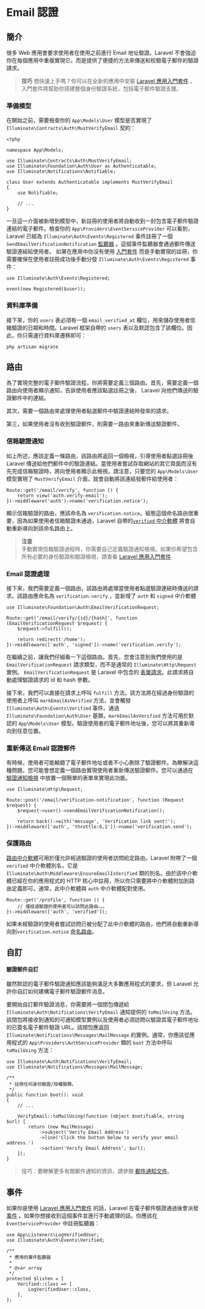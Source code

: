 # Email 認證

## 簡介

很多 Web 應用會要求使用者在使用之前進行 Email 地址驗證。Laravel 不會強迫你在每個應用中重複實現它，而是提供了便捷的方法來傳送和校驗電子郵件的驗證請求。

> **技巧**
> 想快速上手嗎？你可以在全新的應用中安裝 [Laravel 應用入門套件](/docs/laravel/10.x/starter-kits) 。入門套件將幫助你搭建整個身份驗證系統，包括電子郵件驗證支援。

### 準備模型

在開始之前，需要檢查你的 `App\Models\User` 模型是否實現了 `Illuminate\Contracts\Auth\MustVerifyEmail` 契約：

    <?php

    namespace App\Models;

    use Illuminate\Contracts\Auth\MustVerifyEmail;
    use Illuminate\Foundation\Auth\User as Authenticatable;
    use Illuminate\Notifications\Notifiable;

    class User extends Authenticatable implements MustVerifyEmail
    {
        use Notifiable;

        // ...
    }

一旦這一介面被新增到模型中，新註冊的使用者將自動收到一封包含電子郵件驗證連結的電子郵件。檢查你的 `App\Providers\EventServiceProvider` 可以看到，Laravel 已經為 `Illuminate\Auth\Events\Registered` 事件註冊了一個 `SendEmailVerificationNotification` [監聽器](/docs/laravel/10.x/events) 。這個事件監聽器會通過郵件傳送驗證連結給使用者。
如果在應用中你沒有使用 [入門套件](/docs/laravel/10.x/starter-kits) 而是手動實現的註冊，你需要確保在使用者註冊成功後手動分發 `Illuminate\Auth\Events\Registered` 事件：

    use Illuminate\Auth\Events\Registered;

    event(new Registered($user));



### 資料庫準備

接下來，你的 `users` 表必須有一個 `email_verified_at` 欄位，用來儲存使用者信箱驗證的日期和時間。Laravel 框架自帶的 `users` 表以及默認包含了該欄位。因此，你只需運行資料庫遷移即可：

```shell
php artisan migrate
```

## 路由

為了實現完整的電子郵件驗證流程，你將需要定義三個路由。首先，需要定義一個路由向使用者顯示通知，告訴使用者應該點選註冊之後， Laravel 向他們傳送的驗證郵件中的連結。

其次，需要一個路由來處理使用者點選郵件中驗證連結時發來的請求。

第三，如果使用者沒有收到驗證郵件，則需要一路由來重新傳送驗證郵件。

### 信箱驗證通知

如上所述，應該定義一條路由，該路由將返回一個檢視，引導使用者點選註冊後 Laravel 傳送給他們郵件中的驗證連結。當使用者嘗試存取網站的其它頁面而沒有先完成信箱驗證時，將向使用者顯示此檢視。請注意，只要您的 `App\Models\User` 模型實現了 `MustVerifyEmail` 介面，就會自動將該連結發郵件給使用者：

    Route::get('/email/verify', function () {
        return view('auth.verify-email');
    })->middleware('auth')->name('verification.notice');

顯示信箱驗證的路由，應該命名為 `verification.notice`。組態這個命名路由很重要，因為如果使用者信箱驗證未通過，Laravel 自帶的[`verified` 中介軟體](#protecting-routes) 將會自動重新導向到該命名路由上。

> **注意**  
> 手動實現信箱驗證過程時，你需要自己定義驗證通知檢視。如果你希望包含所有必要的身份驗證和驗證檢視，請查看 [Laravel 應用入門套件](/docs/laravel/10.x/starter-kits)



### Email 認證處理

接下來，我們需要定義一個路由，該路由將處理當使用者點選驗證連結時傳送的請求。該路由應命名為 `verification.verify` ，並新增了 `auth` 和 `signed` 中介軟體

    use Illuminate\Foundation\Auth\EmailVerificationRequest;

    Route::get('/email/verify/{id}/{hash}', function (EmailVerificationRequest $request) {
        $request->fulfill();

        return redirect('/home');
    })->middleware(['auth', 'signed'])->name('verification.verify');

在繼續之前，讓我們仔細看一下這個路由。首先，您會注意到我們使用的是 `EmailVerificationRequest` 請求類型，而不是通常的 `Illuminate\Http\Request` 實例。 `EmailVerificationRequest` 是 Laravel 中包含的 [表單請求](/docs/laravel/10.x/validation#form-request-validation)。此請求將自動處理驗證請求的 id 和 hash 參數。

接下來，我們可以直接在請求上呼叫 `fulfill` 方法。該方法將在經過身份驗證的使用者上呼叫 `markEmailAsVerified` 方法，並會觸發 `Illuminate\Auth\Events\Verified` 事件。通過 `Illuminate\Foundation\Auth\User` 基類，`markEmailAsVerified` 方法可用於默認的 `App\Models\User` 模型。驗證使用者的電子郵件地址後，您可以將其重新導向到任意位置。

### 重新傳送 Email 認證郵件

有時候，使用者可能輸錯了電子郵件地址或者不小心刪除了驗證郵件。為瞭解決這種問題，您可能會想定義一個路由實現使用者重新傳送驗證郵件。您可以通過在 [驗證通知檢視](#the-email-verification-notice) 中放置一個簡單的表單來實現此功能。

    use Illuminate\Http\Request;

    Route::post('/email/verification-notification', function (Request $request) {
        $request->user()->sendEmailVerificationNotification();

        return back()->with('message', 'Verification link sent!');
    })->middleware(['auth', 'throttle:6,1'])->name('verification.send');



### 保護路由

[路由中介軟體](/docs/laravel/10.x/middleware)可用於僅允許經過驗證的使用者訪問給定路由。Laravel 附帶了一個 `verified` 中介軟體別名，它是 `Illuminate\Auth\Middleware\EnsureEmailIsVerified` 類的別名。由於該中介軟體已經在你的應用程式的 HTTP 核心中註冊，所以你只需要將中介軟體附加到路由定義即可。通常，此中介軟體與 `auth` 中介軟體配對使用。

    Route::get('/profile', function () {
        // 僅經過驗證的使用者可以訪問此路由。。。
    })->middleware(['auth', 'verified']);

如果未經驗證的使用者嘗試訪問已被分配了此中介軟體的路由，他們將自動重新導向到`verification.notice` [命名路由](/docs/laravel/10.x/routing#named-routes)。

## 自訂

#### 驗證郵件自訂

雖然默認的電子郵件驗證通知應該能夠滿足大多數應用程式的要求，但 Laravel 允許你自訂如何建構電子郵件驗證郵件消息。

要開始自訂郵件驗證消息，你需要將一個閉包傳遞給 `Illuminate\Auth\Notifications\VerifyEmail` 通知提供的 `toMailUsing` 方法。該閉包將接收到通知的可通知模型實例以及使用者必須訪問以驗證其電子郵件地址的已簽名電子郵件驗證 URL。該閉包應返回 `Illuminate\Notifications\Messages\MailMessage` 的實例。通常，你應該從應用程式的 `App\Providers\AuthServiceProvider` 類的 `boot` 方法中呼叫 `toMailUsing` 方法：

    use Illuminate\Auth\Notifications\VerifyEmail;
    use Illuminate\Notifications\Messages\MailMessage;

    /**
     * 註冊任何身份驗證/授權服務。
     */
    public function boot(): void
    {
        // ...

        VerifyEmail::toMailUsing(function (object $notifiable, string $url) {
            return (new MailMessage)
                ->subject('Verify Email Address')
                ->line('Click the button below to verify your email address.')
                ->action('Verify Email Address', $url);
        });
    }

> 技巧：要瞭解更多有關郵件通知的資訊，請參閱 [
郵件通知文件](/docs/laravel/10.x/notifications#mail-notifications)。



## 事件

如果你是使用 [Laravel 應用入門套件](/docs/laravel/10.x/starter-kits) 的話，Laravel 在電子郵件驗證通過後會派發 [事件](/docs/laravel/10.x/events) 。如果你想接收到這個事件並進行手動處理的話，你應該在 `EventServiceProvider` 中註冊監聽器：

    use App\Listeners\LogVerifiedUser;
    use Illuminate\Auth\Events\Verified;
    
    /**
     * 應用的事件監聽器
     *
     * @var array
     */
    protected $listen = [
        Verified::class => [
            LogVerifiedUser::class,
        ],
    ];

